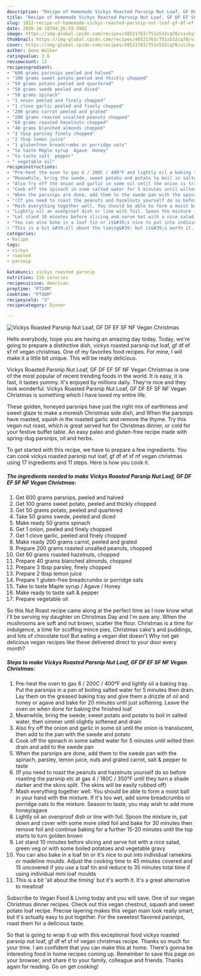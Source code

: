 ```yaml
---
description: "Recipe of Homemade Vickys Roasted Parsnip Nut Loaf, GF DF EF SF NF Vegan Christmas"
title: "Recipe of Homemade Vickys Roasted Parsnip Nut Loaf, GF DF EF SF NF Vegan Christmas"
slug: 1812-recipe-of-homemade-vickys-roasted-parsnip-nut-loaf-gf-df-ef-sf-nf-vegan-christmas
date: 2020-10-18T04:26:59.590Z
image: https://img-global.cpcdn.com/recipes/48521763/751x532cq70/vickys-roasted-parsnip-nut-loaf-gf-df-ef-sf-nf-vegan-christmas-recipe-main-photo.jpg
thumbnail: https://img-global.cpcdn.com/recipes/48521763/751x532cq70/vickys-roasted-parsnip-nut-loaf-gf-df-ef-sf-nf-vegan-christmas-recipe-main-photo.jpg
cover: https://img-global.cpcdn.com/recipes/48521763/751x532cq70/vickys-roasted-parsnip-nut-loaf-gf-df-ef-sf-nf-vegan-christmas-recipe-main-photo.jpg
author: Gene Walker
ratingvalue: 3.6
reviewcount: 12
recipeingredient:
- "600 grams parsnips peeled and halved"
- "100 grams sweet potato peeled and thickly chopped"
- "50 grams potato peeled and quartered"
- "50 grams swede peeled and diced"
- "50 grams spinach"
- "1 onion peeled and finely chopped"
- "1 clove garlic peeled and finely chopped"
- "200 grams carrot peeled and grated"
- "200 grams roasted unsalted peanuts chopped"
- "60 grams roasted hazelnuts chopped"
- "40 grams blanched almonds chopped"
- "3 tbsp parsley finely chopped"
- "2 tbsp lemon juice"
- "1 glutenfree breadcrumbs or porridge oats"
- "to taste Maple syrup  Agave  Honey"
- "to taste salt  pepper"
- " vegetable oil"
recipeinstructions:
- "Pre-heat the oven to gas 6 / 200C / 400°F and lightly oil a baking tray. Put the parsnips in a pan of boiling salted water for 5 minutes then drain. Lay them on the greased baking tray and give them a drizzle of oil and honey or agave and bake for 20 minutes until just softening. Leave the oven on when done for baking the finished loaf"
- "Meanwhile, bring the swede, sweet potato and potato to boil in salted water, then simmer until slightly softened and drain"
- "Also fry off the onion and garlic in some oil until the onion is translucent, then add to the pan with the swede and potato"
- "Cook off the spinach in some salted water for 5 minutes until wilted then drain and add to the swede pan"
- "When the parsnips are done, add them to the swede pan with the spinach, parsley, lemon juice, nuts and grated carrot, salt &amp; pepper to taste"
- "(If you need to roast the peanuts and hazelnuts yourself do so before roasting the parsnip etc at gas 4 / 180C / 350°F until they turn a shade darker and the skins split. The skins will be easily rubbed off)"
- "Mash everything together well. You should be able to form a moist ball in your hand with the mixture. If it&#39;s too wet, add some breadcrumbs or porridge oats to the mixture. Season to taste, you may wish to add more honey/agave"
- "Lightly oil an ovenproof dish or line with foil. Spoon the mixture in, pat down and cover with some more oiled foil and bake for 30 minutes then remove foil and continue baking for a further 15-20 minutes until the top starts to turn golden brown"
- "Let stand 10 minutes before slicing and serve hot with a nice salad, green veg or with some boiled potatoes and vegetable gravy"
- "You can also bake in a loaf tin or it&#39;s nice to put into individual ramekins or madeline moulds. Adjust the cooking time to 45 minutes covered and 15 uncovered if you use a loaf tin and reduce to 35 minutes total time if using individual mini loaf moulds"
- "This is a bit &#39;all about the timing&#39; but it&#39;s worth it. It&#39;s a great alternative to meatloaf"
categories:
- Recipe
tags:
- vickys
- roasted
- parsnip

katakunci: vickys roasted parsnip 
nutrition: 226 calories
recipecuisine: American
preptime: "PT24M"
cooktime: "PT48M"
recipeyield: "3"
recipecategory: Dinner

---
```



![Vickys Roasted Parsnip Nut Loaf, GF DF EF SF NF Vegan Christmas](https://img-global.cpcdn.com/recipes/48521763/751x532cq70/vickys-roasted-parsnip-nut-loaf-gf-df-ef-sf-nf-vegan-christmas-recipe-main-photo.jpg)

Hello everybody, hope you are having an amazing day today. Today, we're going to prepare a distinctive dish, vickys roasted parsnip nut loaf, gf df ef sf nf vegan christmas. One of my favorites food recipes. For mine, I will make it a little bit unique. This will be really delicious.

Vickys Roasted Parsnip Nut Loaf, GF DF EF SF NF Vegan Christmas is one of the most popular of recent trending foods in the world. It is easy, it is fast, it tastes yummy. It's enjoyed by millions daily. They're nice and they look wonderful. Vickys Roasted Parsnip Nut Loaf, GF DF EF SF NF Vegan Christmas is something which I have loved my entire life.

These golden, honeyed parsnips have just the right mix of earthiness and sweet glaze to make a moreish Christmas side dish, and When the parsnips have roasted, squish in the roasted garlic and remove the thyme. Try this vegan nut roast, which is great served hot for Christmas dinner, or cold for your festive buffet table. An easy paleo and gluten-free recipe made with spring-dug parsnips, oil and herbs.


To get started with this recipe, we have to prepare a few ingredients. You can cook vickys roasted parsnip nut loaf, gf df ef sf nf vegan christmas using 17 ingredients and 11 steps. Here is how you cook it.

<!--inarticleads1-->

##### The ingredients needed to make Vickys Roasted Parsnip Nut Loaf, GF DF EF SF NF Vegan Christmas:

1. Get 600 grams parsnips, peeled and halved
1. Get 100 grams sweet potato, peeled and thickly chopped
1. Get 50 grams potato, peeled and quartered
1. Take 50 grams swede, peeled and diced
1. Make ready 50 grams spinach
1. Get 1 onion, peeled and finely chopped
1. Get 1 clove garlic, peeled and finely chopped
1. Make ready 200 grams carrot, peeled and grated
1. Prepare 200 grams roasted unsalted peanuts, chopped
1. Get 60 grams roasted hazelnuts, chopped
1. Prepare 40 grams blanched almonds, chopped
1. Prepare 3 tbsp parsley, finely chopped
1. Prepare 2 tbsp lemon juice
1. Prepare 1 gluten-free breadcrumbs or porridge oats
1. Take to taste Maple syrup / Agave / Honey
1. Make ready to taste salt &amp; pepper
1. Prepare  vegetable oil


So this Nut Roast recipe came along at the perfect time as I now know what I&#39;ll be serving my daughter on Christmas Day and I&#39;m sure any. When the mushrooms are soft and nut brown, scatter the flour. Christmas is a time for indulgence, a time for scoffing mince pies, Christmas cake&#39;s and puddings, and lots of chocolate too! But eating a vegan diet doesn&#39;t Why not get delicious vegan recipes like these delivered direct to your door every month? 

<!--inarticleads2-->

##### Steps to make Vickys Roasted Parsnip Nut Loaf, GF DF EF SF NF Vegan Christmas:

1. Pre-heat the oven to gas 6 / 200C / 400°F and lightly oil a baking tray. Put the parsnips in a pan of boiling salted water for 5 minutes then drain. Lay them on the greased baking tray and give them a drizzle of oil and honey or agave and bake for 20 minutes until just softening. Leave the oven on when done for baking the finished loaf
1. Meanwhile, bring the swede, sweet potato and potato to boil in salted water, then simmer until slightly softened and drain
1. Also fry off the onion and garlic in some oil until the onion is translucent, then add to the pan with the swede and potato
1. Cook off the spinach in some salted water for 5 minutes until wilted then drain and add to the swede pan
1. When the parsnips are done, add them to the swede pan with the spinach, parsley, lemon juice, nuts and grated carrot, salt &amp; pepper to taste
1. (If you need to roast the peanuts and hazelnuts yourself do so before roasting the parsnip etc at gas 4 / 180C / 350°F until they turn a shade darker and the skins split. The skins will be easily rubbed off)
1. Mash everything together well. You should be able to form a moist ball in your hand with the mixture. If it&#39;s too wet, add some breadcrumbs or porridge oats to the mixture. Season to taste, you may wish to add more honey/agave
1. Lightly oil an ovenproof dish or line with foil. Spoon the mixture in, pat down and cover with some more oiled foil and bake for 30 minutes then remove foil and continue baking for a further 15-20 minutes until the top starts to turn golden brown
1. Let stand 10 minutes before slicing and serve hot with a nice salad, green veg or with some boiled potatoes and vegetable gravy
1. You can also bake in a loaf tin or it&#39;s nice to put into individual ramekins or madeline moulds. Adjust the cooking time to 45 minutes covered and 15 uncovered if you use a loaf tin and reduce to 35 minutes total time if using individual mini loaf moulds
1. This is a bit &#39;all about the timing&#39; but it&#39;s worth it. It&#39;s a great alternative to meatloaf


Subscribe to Vegan Food &amp; Living today and you will save. One of our vegan Christmas dinner recipes. Check out this vegan chestnut, squash and sweet potato loaf recipe. Precise layering makes this vegan main look really smart, but it&#39;s actually easy to put together. For the sweetest flavored parsnips, roast them for a delicious taste. 

So that is going to wrap it up with this exceptional food vickys roasted parsnip nut loaf, gf df ef sf nf vegan christmas recipe. Thanks so much for your time. I am confident that you can make this at home. There's gonna be interesting food in home recipes coming up. Remember to save this page on your browser, and share it to your family, colleague and friends. Thanks again for reading. Go on get cooking!
